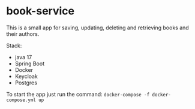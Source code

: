 # book-service
This is a small app for saving, updating, deleting and retrieving books and their authors.

Stack:
- java 17
- Spring Boot 
- Docker
- Keycloak
- Postgres

To start the app just run the command:
```docker-compose -f docker-compose.yml up```
